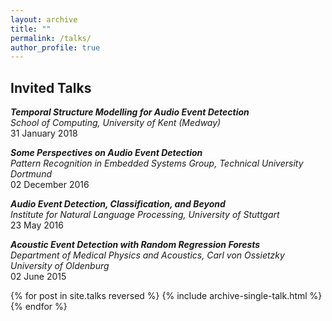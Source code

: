 ```yaml
---
layout: archive
title: ""
permalink: /talks/
author_profile: true
---
```


Invited Talks
------
___Temporal Structure Modelling for Audio Event Detection___<br/>*School of Computing, University of Kent (Medway)*<br/>31 January 2018

___Some Perspectives on Audio Event Detection___<br/>*Pattern Recognition in Embedded Systems Group, Technical University Dortmund*<br/>02 December 2016

___Audio Event Detection, Classification, and Beyond___<br/>*Institute for Natural Language Processing, University of Stuttgart*<br/>23 May 2016

___Acoustic Event Detection with Random Regression Forests___<br/>*Department of Medical Physics and Acoustics, Carl von Ossietzky University of Oldenburg*<br/>02 June 2015


{% for post in site.talks reversed %}
  {% include archive-single-talk.html %}
{% endfor %}
